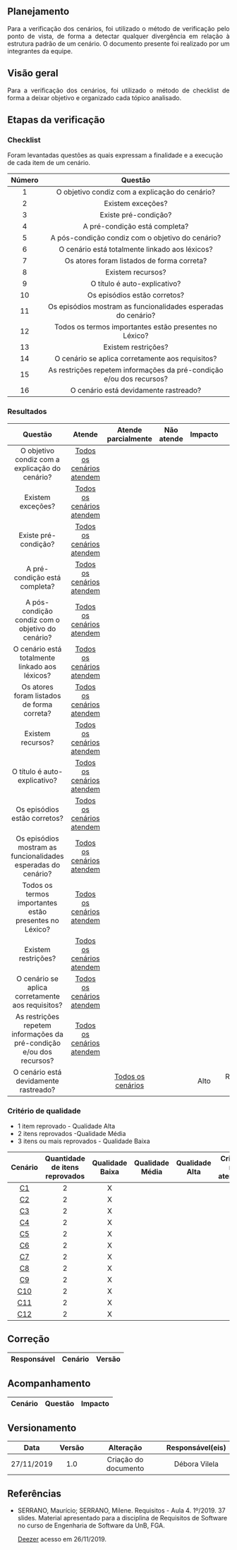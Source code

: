 ## Planejamento
<p align="justify">Para a verificação dos cenários, foi utilizado o método de verificação pelo ponto de vista, de forma a detectar qualquer divergência em relação à estrutura padrão de um cenário. O documento presente foi realizado por um integrantes da equipe.</p>

## Visão geral
<p align="justify">Para a verificação dos cenários, foi utilizado o método de checklist de forma a deixar objetivo e organizado cada tópico analisado.</p>


## Etapas da verificação

### Checklist

Foram levantadas questões as quais expressam a finalidade e a execução de cada item de um cenário.

|Número|Questão|
|:---:|:---:|
|1|O objetivo condiz com a explicação do cenário?|
|2|Existem exceções?|
|3|Existe pré-condição?|
|4|A pré-condição está completa?|
|5|A pós-condição condiz com o objetivo do cenário?|
|6|O cenário está totalmente linkado aos léxicos?|
|7|Os atores foram listados de forma correta?|
|8|Existem recursos?|
|9|O título é auto-explicativo?|
|10|Os episódios estão corretos?|
|11|Os episódios mostram as funcionalidades esperadas do cenário?|
|12|Todos os termos importantes estão presentes no Léxico?|
|13|Existem restrições?|
|14|O cenário se aplica corretamente aos requisitos?|
|15|As restrições repetem informações da pré-condição e/ou dos recursos?|
|16|O cenário está devidamente rastreado?|



### Resultados

|Questão|Atende|Atende parcialmente|Não atende|Impacto|Motivo|
|:---:|:---:|:---:|:---:|:---:|:---:|
|O objetivo condiz com a explicação do cenário?|[Todos os cenários atendem](https://requisitos-de-software.github.io/2019.2-Shazam/modelagem/cenarios/)|||||
|Existem exceções?|[Todos os cenários atendem](https://requisitos-de-software.github.io/2019.2-Shazam/modelagem/cenarios/)|||||
|Existe pré-condição?|[Todos os cenários atendem](https://requisitos-de-software.github.io/2019.2-Shazam/modelagem/cenarios/)|||||
|A pré-condição está completa?|[Todos os cenários atendem](https://requisitos-de-software.github.io/2019.2-Shazam/modelagem/cenarios/)|||||
|A pós-condição condiz com o objetivo do cenário?|[Todos os cenários atendem](https://requisitos-de-software.github.io/2019.2-Shazam/modelagem/cenarios/)|||||
|O cenário está totalmente linkado aos léxicos?|[Todos os cenários atendem](https://requisitos-de-software.github.io/2019.2-Shazam/modelagem/cenarios/)|||||
|Os atores foram listados de forma correta?|[Todos os cenários atendem](https://requisitos-de-software.github.io/2019.2-Shazam/modelagem/cenarios/)|||||
|Existem recursos?|[Todos os cenários atendem](https://requisitos-de-software.github.io/2019.2-Shazam/modelagem/cenarios/)|||||
|O título é auto-explicativo?|[Todos os cenários atendem](https://requisitos-de-software.github.io/2019.2-Shazam/modelagem/cenarios/)|||||
|Os episódios estão corretos?|[Todos os cenários atendem](https://requisitos-de-software.github.io/2019.2-Shazam/modelagem/cenarios/)|||||
|Os episódios mostram as funcionalidades esperadas do cenário?|[Todos os cenários atendem](https://requisitos-de-software.github.io/2019.2-Shazam/modelagem/cenarios/)|||||
|Todos os termos importantes estão presentes no Léxico?|[Todos os cenários atendem](https://requisitos-de-software.github.io/2019.2-Shazam/modelagem/cenarios/)|||||
|Existem restrições?|[Todos os cenários atendem](https://requisitos-de-software.github.io/2019.2-Shazam/modelagem/cenarios/)|||||
|O cenário se aplica corretamente aos requisitos?|[Todos os cenários atendem](https://requisitos-de-software.github.io/2019.2-Shazam/modelagem/cenarios/)|||||
|As restrições repetem informações da pré-condição e/ou dos recursos?|[Todos os cenários atendem](https://requisitos-de-software.github.io/2019.2-Shazam/modelagem/cenarios/)|||||
|O cenário está devidamente rastreado?||[Todos os cenários](https://requisitos-de-software.github.io/2019.2-Shazam/modelagem/cenarios/)||Alto|Rastreabilidade pendente|


### Critério de qualidade

- 1 item reprovado - Qualidade Alta
- 2 itens reprovados -Qualidade Média
- 3 itens ou mais reprovados - Qualidade Baixa

|Cenário|Quantidade de itens reprovados|Qualidade Baixa|Qualidade Média| Qualidade Alta|Critérios não atendidos|
|:--:|:----:|:-------:|:---:|:---:|:---:|
|[C1](https://requisitos-de-software.github.io/2019.2-Shazam/modelagem/cenarios/)|2|X||| 16|
|[C2](https://requisitos-de-software.github.io/2019.2-Shazam/modelagem/cenarios/)|2|X||| 16|
|[C3](https://requisitos-de-software.github.io/2019.2-Shazam/modelagem/cenarios/)|2|X||| 16|
|[C4](https://requisitos-de-software.github.io/2019.2-Shazam/modelagem/cenarios/)|2|X||| 16|
|[C5](https://requisitos-de-software.github.io/2019.2-Shazam/modelagem/cenarios/)|2|X||| 16|
|[C6](https://requisitos-de-software.github.io/2019.2-Shazam/modelagem/cenarios/)|2|X||| 16|
|[C7](https://requisitos-de-software.github.io/2019.2-Shazam/modelagem/cenarios/)|2|X||| 16|
|[C8](https://requisitos-de-software.github.io/2019.2-Shazam/modelagem/cenarios/)|2|X||| 16|
|[C9](https://requisitos-de-software.github.io/2019.2-Shazam/modelagem/cenarios/)|2|X||| 16|
|[C10](https://requisitos-de-software.github.io/2019.2-Shazam/modelagem/cenarios/)|2|X||| 16|
|[C11](https://requisitos-de-software.github.io/2019.2-Shazam/modelagem/cenarios/)|2|X||| 16|
|[C12](https://requisitos-de-software.github.io/2019.2-Shazam/modelagem/cenarios/)|2|X||| 16|

## Correção

|Responsável|Cenário|Versão|
|:--:|:----:|:---:|

## Acompanhamento

|Cenário|Questão|Impacto|
|:--:|:----:|:---:|

## Versionamento

|Data|Versão|Alteração|Responsável(eis)|
|:--:|:----:|:-------:|:---:|
|27/11/2019|1.0|Criação do documento|Débora Vilela| 


## Referências

* SERRANO, Maurício; SERRANO, Milene. Requisitos - Aula 4. 1º/2019. 37 slides. Material apresentado para a disciplina de Requisitos de Software no curso de Engenharia de Software da UnB, FGA.

  [Deezer](https://requisitos-de-software.github.io/2019.2-Deezer/analise/verificacoes/vv01/) acesso em 26/11/2019.